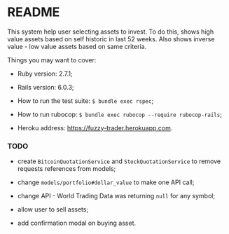 # README

This system help user selecting assets to invest. To do this, shows high value assets based on self historic in last 52 weeks.
Also shows inverse value - low value assets based on same criteria. 

Things you may want to cover:

* Ruby version: 2.7.1;

* Rails version: 6.0.3;

* How to run the test suite: `$ bundle exec rspec`;

* How to run rubocop: `$ bundle exec rubocop --require rubocop-rails`;

* Heroku address: https://fuzzy-trader.herokuapp.com.


### TODO

* create `BitcoinQuotationService` and `StockQuotationService` to remove requests references from models;

* change `models/portfolio#dollar_value` to make one API call;

* change API - World Trading Data was returning `null` for any symbol;

* allow user to sell assets;

* add confirmation modal on buying asset. 
